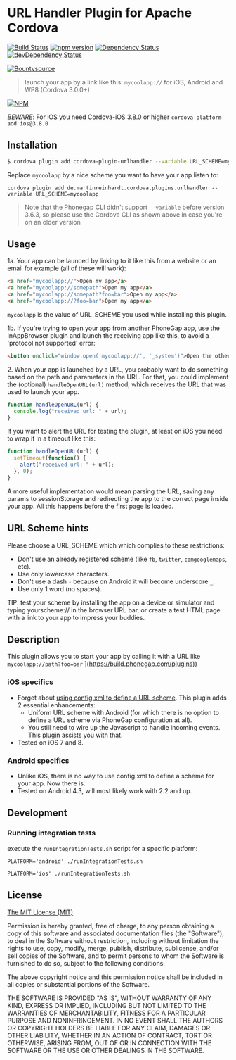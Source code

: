 # URL Handler Plugin for Apache Cordova

[![Build Status](https://travis-ci.org/hypery2k/cordova-urlhandler-plugin.svg?branch=master)](https://travis-ci.org/hypery2k/cordova-urlhandler-plugin) [![npm version](https://badge.fury.io/js/cordova-plugin-urlhandler.svg)](http://badge.fury.io/js/cordova-plugin-urlhandler) [![Dependency Status](https://david-dm.org/hypery2k/cordova-plugin-urlhandler.svg)](https://david-dm.org/hypery2k/cordova-plugin-urlhandler) [![devDependency Status](https://david-dm.org/hypery2k/cordova-plugin-urlhandler/dev-status.svg)](https://david-dm.org/hypery2k/cordova-plugin-urlhandler#info=devDependencies) 

 [![Bountysource](https://www.bountysource.com/badge/tracker?tracker_id=12837874)](https://www.bountysource.com/trackers/12837874-hypery2k-cordova-urlhandler-plugin?utm_source=12837874&utm_medium=shield&utm_campaign=TRACKER_BADGE)

> launch your app by a link like this: `mycoolapp://` for iOS, Android and WP8 (Cordova 3.0.0+)

[![NPM](https://nodei.co/npm/cordova-plugin-urlhandler.png)](https://nodei.co/npm/cordova-plugin-urlhandler/)

*BEWARE*: For iOS you need Cordova-iOS 3.8.0 or higher `cordova platform add ios@3.8.0`

## Installation

```bash
$ cordova plugin add cordova-plugin-urlhandler --variable URL_SCHEME=mycoolapp
```

Replace `mycoolapp` by a nice scheme you want to have your app listen to:

```
cordova plugin add de.martinreinhardt.cordova.plugins.urlhandler --variable URL_SCHEME=mycoolapp
```
> Note that the Phonegap CLI didn't support `--variable` before version 3.6.3, so please use the Cordova CLI as shown above in case you're on an older version


## Usage

1a\. Your app can be launced by linking to it like this from a website or an email for example (all of these will work):
```html
<a href="mycoolapp://">Open my app</a>
<a href="mycoolapp://somepath">Open my app</a>
<a href="mycoolapp://somepath?foo=bar">Open my app</a>
<a href="mycoolapp://?foo=bar">Open my app</a>
```

`mycoolapp` is the value of URL_SCHEME you used while installing this plugin.

1b\. If you're trying to open your app from another PhoneGap app, use the InAppBrowser plugin and launch the receiving app like this, to avoid a 'protocol not supported' error:
```html
<button onclick="window.open('mycoolapp://', '_system')">Open the other app</button>
```

2\. When your app is launched by a URL, you probably want to do something based on the path and parameters in the URL. For that, you could implement the (optional) `handleOpenURL(url)` method, which receives the URL that was used to launch your app.
```javascript
function handleOpenURL(url) {
  console.log("received url: " + url);
}
```

If you want to alert the URL for testing the plugin, at least on iOS you need to wrap it in a timeout like this:
```javascript
function handleOpenURL(url) {
  setTimeout(function() {
    alert("received url: " + url);
  }, 0);
}
```
A more useful implementation would mean parsing the URL, saving any params to sessionStorage and redirecting the app to the correct page inside your app.
All this happens before the first page is loaded.

## URL Scheme hints
Please choose a URL_SCHEME which which complies to these restrictions:
- Don't use an already registered scheme (like `fb`, `twitter`, `comgooglemaps`, etc).
- Use only lowercase characters.
- Don't use a dash `-` because on Android it will become underscore `_`.
- Use only 1 word (no spaces).

TIP: test your scheme by installing the app on a device or simulator and typing yourscheme:// in the browser URL bar, or create a test HTML page with a link to your app to impress your buddies.

## Description

This plugin allows you to start your app by calling it with a URL like `mycoolapp://path?foo=bar`
](https://build.phonegap.com/plugins))

### iOS specifics
* Forget about [using config.xml to define a URL scheme](https://build.phonegap.com/docs/config-xml#url_schemes). This plugin adds 2 essential enhancements:
  - Uniform URL scheme with Android (for which there is no option to define a URL scheme via PhoneGap configuration at all).
  - You still need to wire up the Javascript to handle incoming events. This plugin assists you with that.
* Tested on iOS 7 and 8.

### Android specifics
* Unlike iOS, there is no way to use config.xml to define a scheme for your app. Now there is.
* Tested on Android 4.3, will most likely work with 2.2 and up.

## Development

### Running integration tests

execute the `runIntegrationTests.sh` script for a specific platform:

```
PLATFORM='android' ./runIntegrationTests.sh
```

```
PLATFORM='ios' ./runIntegrationTests.sh
```


## License

[The MIT License (MIT)](http://www.opensource.org/licenses/mit-license.html)

Permission is hereby granted, free of charge, to any person obtaining a copy
of this software and associated documentation files (the "Software"), to deal
in the Software without restriction, including without limitation the rights
to use, copy, modify, merge, publish, distribute, sublicense, and/or sell
copies of the Software, and to permit persons to whom the Software is
furnished to do so, subject to the following conditions:

The above copyright notice and this permission notice shall be included in
all copies or substantial portions of the Software.

THE SOFTWARE IS PROVIDED "AS IS", WITHOUT WARRANTY OF ANY KIND, EXPRESS OR
IMPLIED, INCLUDING BUT NOT LIMITED TO THE WARRANTIES OF MERCHANTABILITY,
FITNESS FOR A PARTICULAR PURPOSE AND NONINFRINGEMENT. IN NO EVENT SHALL THE
AUTHORS OR COPYRIGHT HOLDERS BE LIABLE FOR ANY CLAIM, DAMAGES OR OTHER
LIABILITY, WHETHER IN AN ACTION OF CONTRACT, TORT OR OTHERWISE, ARISING FROM,
OUT OF OR IN CONNECTION WITH THE SOFTWARE OR THE USE OR OTHER DEALINGS IN
THE SOFTWARE.
